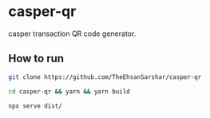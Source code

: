 # casper-qr
casper transaction QR code generator.

## How to run
```bash 
git clone https://github.com/TheEhsanSarshar/casper-qr
```

```bash
cd casper-qr && yarn && yarn build
```

```bash
npx serve dist/
```
